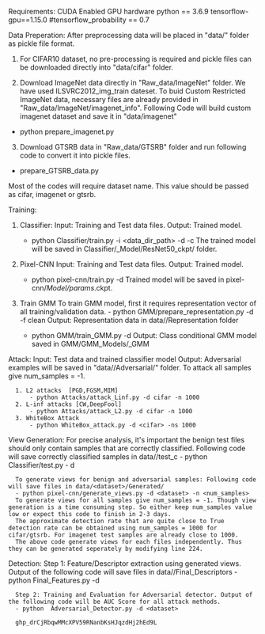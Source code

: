 Requirements:
CUDA Enabled GPU hardware
python == 3.6.9
tensorflow-gpu==1.15.0
#tensorflow_probability == 0.7


Data Preperation:
After preprocessing data will be placed in "data/<dataset>" folder as pickle file format.
1. For CIFAR10 dataset, no pre-processing is required and pickle files can be downloaded directly into "data/cifar" folder.

2. Download ImageNet data directly in "Raw_data/ImageNet" folder. We have used ILSVRC2012_img_train dateset. To buid Custom Restricted ImageNet data, necessary files are already provided in "Raw_data/ImageNet/imagenet_info".
Following Code will build custom imagenet dataset and save it in "data/imagenet"
  - python prepare_imagenet.py

3. Download GTSRB data in "Raw_data/GTSRB" folder and run following code to convert it into pickle files.
  - prepare_GTSRB_data.py



Most of the codes will require dataset name. This value should be passed as cifar, imagenet or gtsrb.

Training:
  1. Classifier:
        Input: Training and Test data files.
        Output: Trained model.
        - python Classifier/train.py -i <data_dir_path> -d <dataset> -c <Num of Classes>
        The trained model will be saved in Classifier/<dataset>_Model/ResNet50_ckpt/ folder.

  2. Pixel-CNN
        Input: Training and Test data files.
        Output: Trained model.
        - python pixel-cnn/train.py -d <dataset>
        Trained model will be saved in pixel-cnn/<dataset>_Model/params_<dataset>.ckpt.

  3. Train GMM
        To train GMM model, first it requires representation vector of all training/validation data.
              - python GMM/prepare_representation.py -d <dataset> -f clean
              Output: Representation data in data/<dataset>/Representation folder

        - python GMM/train_GMM.py -d <dataset>
        Output: Class conditional GMM model saved in GMM/GMM_Models/<dataset>_GMM


Attack:
    Input: Test data and trained classifier model
    Output: Adversarial examples will be saved in "data/<dataset>/Adversarial/" folder.
    To attack all samples give num_samples = -1.

      1. L2 attacks  [PGD,FGSM,MIM]
          - python Attacks/attack_Linf.py -d cifar -n 1000
      2. L-inf attacks [CW,DeepFool]
          - python Attacks/attack_L2.py -d cifar -n 1000
      3. WhiteBox Attack
          - python WhiteBox_attack.py -d <cifar> -ns 1000


View Generation:
      For precise analysis, it's important the benign test files should only contain samples that are correctly classified.
      Following code will save correctly classified samples in data/<dataset>/test_c
      - python Classifier/test.py - d <dataset>

      To generate views for benign and adversarial samples: Following code will save files in data/<dataset>/Generated/
      - python pixel-cnn/generate_views.py -d <dataset> -n <num_samples>
      To generate views for all samples give num_samples = -1. Though view generation is a time consuming step. So either keep num_samples value low or expect this code to finish in 2-3 days.
      The approximate detection rate that are quite close to True detection rate can be obtained using num_samples = 1000 for cifar/gtsrb. For imagenet test samples are already close to 1000.
      The above code generate views for each files independently. Thus they can be generated seperately by modifying line 224.

Detection:
      Step 1: Feature/Descriptor extraction using generated views. Output of the following code will save files in data/<dataset>/Final_Descriptors
      - python Final_Features.py -d <dataset>

      Step 2: Training and Evaluation for Adversarial detector. Output of the following code will be AUC Score for all attack methods.
      - python  Adversarial_Detector.py -d <dataset>

      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

